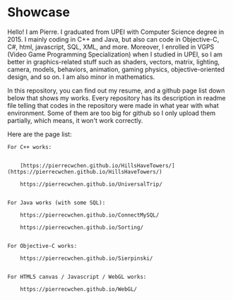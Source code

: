 # Showcase

Hello! I am Pierre. I graduated from UPEI with Computer Science degree in 2015. I mainly coding in C++ and Java, but also can code in Objective-C, C#, html, javascript, SQL, XML, and more. Moreover, I enrolled in VGPS (Video Game Programming Specialization) when I studied in UPEI, so I am better in graphics-related stuff such as shaders, vectors, matrix, lighting, camera, models, behaviors, animation, gaming physics, objective-oriented design, and so on. I am also minor in mathematics.

In this repository, you can find out my resume, and a github page list down below that shows my works. Every repository has its description in readme file telling that codes in the repository were made in what year with what environment. Some of them are too big for github so I only upload them partially, which means, it won't work correctly.

Here are the page list:


    For C++ works:
    
    
        [https://pierrecwchen.github.io/HillsHaveTowers/](https://pierrecwchen.github.io/HillsHaveTowers/)

        https://pierrecwchen.github.io/UniversalTrip/


    For Java works (with some SQL):

        https://pierrecwchen.github.io/ConnectMySQL/

        https://pierrecwchen.github.io/Sorting/
        
        
    For Objective-C works:

        https://pierrecwchen.github.io/Sierpinski/


    For HTML5 canvas / Javascript / WebGL works:

        https://pierrecwchen.github.io/WebGL/


